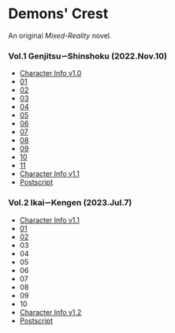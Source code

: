 # Demons' Crest

An original *Mixed-Reality* novel.

### Vol.1 Genjitsu∽Shinshoku (2022.Nov.10)

- [Character Info v1.0](vol1/chara-info-v1.0.md)
- [01](vol1/01-01.md)
- [02](vol1/01-02.md)
- [03](vol1/01-03.md)
- [04](vol1/01-04.md)
- [05](vol1/01-05.md)
- [06](vol1/01-06.md)
- [07](vol1/01-07.md)
- [08](vol1/01-08.md)
- [09](vol1/01-09.md)
- [10](vol1/01-10.md)
- [11](vol1/01-11.md)
- [Character Info v1.1](vol1/chara-info-v1.1.md)
- [Postscript](vol1/postscript.md)

### Vol.2 Ikai∽Kengen (2023.Jul.7)

- [Character Info v1.1](vol2/chara-info-v1.1.md)
- [01](vol2/02-01.md)
- [02](vol2/02-02.md)
- 03
- 04
- 05
- 06
- 07
- 08
- 09
- 10
- [Character Info v1.2](vol2/chara-info-v1.2.md)
- [Postscript](vol2/postscript.md)

